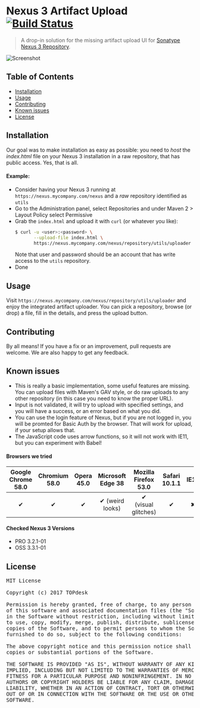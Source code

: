 # Nexus 3 Artifact Upload [![Build Status](https://travis-ci.org/TOPdesk/nexus3-artifact-upload.svg?branch=master)](https://travis-ci.org/TOPdesk/nexus3-artifact-upload)
> A drop-in solution for the missing artifact upload UI for [Sonatype Nexus 3 Repository](https://www.sonatype.com/nexus-repository-oss).

![Screenshot](screenshot.png "Screenshot")

## Table of Contents
- [Installation](#installation)
- [Usage](#usage)
- [Contributing](#contributing)
- [Known issues](#known-issues)
- [License](#license)

## Installation
Our goal was to make installation as easy as possible: you need to *host* the *index.html* file on your Nexus 3 installation in a raw repository, that has public access. Yes, that is all.

#### Example:
- Consider having your Nexus 3 running at `https://nexus.mycompany.com/nexus` and a *raw* repository identified as `utils`
- Go to the Administration panel, select Repositories and under Maven 2 > Layout Policy select Permissive
- Grab the `index.html` and upload it with `curl` (or whatever you like):
  ```bash
  $ curl -u <user>:<password> \
         --upload-file index.html \
         https://nexus.mycompany.com/nexus/repository/utils/uploader
  ```
  Note that user and password should be an account that has write access to the `utils` repository.
- Done


## Usage
Visit `https://nexus.mycompany.com/nexus/repository/utils/uploader` and enjoy the integrated artifact uploader.
You can pick a repository, browse (or drop) a file, fill in the details, and press the upload button.

## Contributing
By all means! If you have a fix or an improvement, pull requests are welcome. We are also happy to get any feedback.

## Known issues
- This is really a basic implementation, some useful features are missing. You can upload files with Maven's GAV style, or do raw uploads to any other repository (in this case you need to know the proper URL).
- Input is not validated, it will try to upload with specified settings, and you will have a success, or an error based on what you did.
- You can use the login feature of Nexus, but if you are not logged in, you will be promted for Basic Auth by the browser. That will work for upload, if your setup allows that.
- The JavaScript code uses arrow functions, so it will not work with IE11, but you can experiment with Babel!

#### Browsers we tried

| Google Chrome 58.0 | Chromium 58.0 | Opera 45.0 | Microsoft Edge 38 | Mozilla Firefox 53.0 | Safari 10.1.1 | IE11 |
| :----------------: | :-----------: | :--------: | :---------------: | :------------------: | :-----------: | :--: |
| ✔                  | ✔             | ✔          | ✔ (weird looks)   | ✔ (visual glitches)  | ✔             | ✖    |

#### Checked Nexus 3 Versions
- PRO 3.2.1-01
- OSS 3.3.1-01

## License
<pre>MIT License

Copyright (c) 2017 TOPdesk

Permission is hereby granted, free of charge, to any person obtaining a copy
of this software and associated documentation files (the "Software"), to deal
in the Software without restriction, including without limitation the rights
to use, copy, modify, merge, publish, distribute, sublicense, and/or sell
copies of the Software, and to permit persons to whom the Software is
furnished to do so, subject to the following conditions:

The above copyright notice and this permission notice shall be included in all
copies or substantial portions of the Software.

THE SOFTWARE IS PROVIDED "AS IS", WITHOUT WARRANTY OF ANY KIND, EXPRESS OR
IMPLIED, INCLUDING BUT NOT LIMITED TO THE WARRANTIES OF MERCHANTABILITY,
FITNESS FOR A PARTICULAR PURPOSE AND NONINFRINGEMENT. IN NO EVENT SHALL THE
AUTHORS OR COPYRIGHT HOLDERS BE LIABLE FOR ANY CLAIM, DAMAGES OR OTHER
LIABILITY, WHETHER IN AN ACTION OF CONTRACT, TORT OR OTHERWISE, ARISING FROM,
OUT OF OR IN CONNECTION WITH THE SOFTWARE OR THE USE OR OTHER DEALINGS IN THE
SOFTWARE.</pre>
